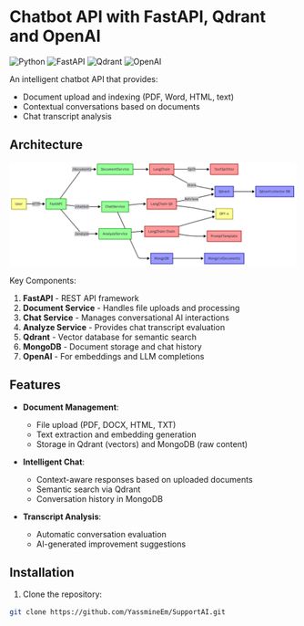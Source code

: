 # Chatbot API with FastAPI, Qdrant and OpenAI

![Python](https://img.shields.io/badge/python-3.9+-blue.svg)
![FastAPI](https://img.shields.io/badge/FastAPI-0.95.2-green.svg)
![Qdrant](https://img.shields.io/badge/Qdrant-1.1.1-red.svg)
![OpenAI](https://img.shields.io/badge/OpenAI-0.27.6-purple.svg)

An intelligent chatbot API that provides:
- Document upload and indexing (PDF, Word, HTML, text)
- Contextual conversations based on documents
- Chat transcript analysis

## Architecture

![System Architecture Diagram](architecture.png)

Key Components:
1. **FastAPI** - REST API framework
2. **Document Service** - Handles file uploads and processing
3. **Chat Service** - Manages conversational AI interactions
4. **Analyze Service** - Provides chat transcript evaluation
5. **Qdrant** - Vector database for semantic search
6. **MongoDB** - Document storage and chat history
7. **OpenAI** - For embeddings and LLM completions

## Features

- **Document Management**:
  - File upload (PDF, DOCX, HTML, TXT)
  - Text extraction and embedding generation
  - Storage in Qdrant (vectors) and MongoDB (raw content)

- **Intelligent Chat**:
  - Context-aware responses based on uploaded documents
  - Semantic search via Qdrant
  - Conversation history in MongoDB

- **Transcript Analysis**:
  - Automatic conversation evaluation
  - AI-generated improvement suggestions

## Installation

1. Clone the repository:
```bash
git clone https://github.com/YassmineEm/SupportAI.git
